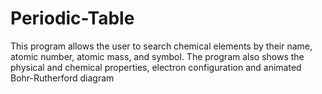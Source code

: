 # Periodic-Table
This program allows the user to search chemical elements by their name, atomic number, atomic mass, and symbol. 
The program also shows the physical and chemical properties, electron configuration and animated Bohr-Rutherford diagram
